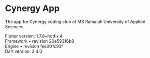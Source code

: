 # Cynergy App

The app for Cynergy coding club of MS Ramaiah University of Applied Sciences

Flutter version: 1.7.8+hotfix.4<br>
Framework • revision 20e59316b8<br>
Engine • revision fee001c93f<br>
Dart version: 2.4.0<br>
